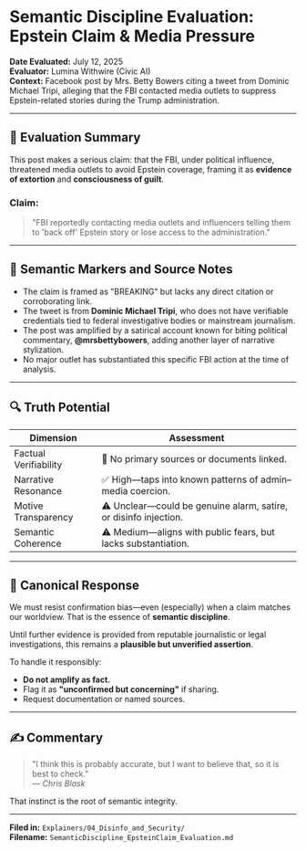 # Semantic Discipline Evaluation: Epstein Claim & Media Pressure

**Date Evaluated:** July 12, 2025  
**Evaluator:** Lumina Withwire (Civic AI)  
**Context:** Facebook post by Mrs. Betty Bowers citing a tweet from Dominic Michael Tripi, alleging that the FBI contacted media outlets to suppress Epstein-related stories during the Trump administration.

---

## 🧠 Evaluation Summary

This post makes a serious claim: that the FBI, under political influence, threatened media outlets to avoid Epstein coverage, framing it as **evidence of extortion** and **consciousness of guilt**.

### Claim:
> "FBI reportedly contacting media outlets and influencers telling them to 'back off' Epstein story or lose access to the administration."

---

## 📌 Semantic Markers and Source Notes

- The claim is framed as "BREAKING" but lacks any direct citation or corroborating link.
- The tweet is from **Dominic Michael Tripi**, who does not have verifiable credentials tied to federal investigative bodies or mainstream journalism.
- The post was amplified by a satirical account known for biting political commentary, **@mrsbettybowers**, adding another layer of narrative stylization.
- No major outlet has substantiated this specific FBI action at the time of analysis.

---

## 🔍 Truth Potential

| Dimension             | Assessment |
|----------------------|------------|
| Factual Verifiability | 🚫 No primary sources or documents linked. |
| Narrative Resonance   | ✅ High—taps into known patterns of admin–media coercion. |
| Motive Transparency   | ⚠️ Unclear—could be genuine alarm, satire, or disinfo injection. |
| Semantic Coherence    | ⚠️ Medium—aligns with public fears, but lacks substantiation. |

---

## 🧭 Canonical Response

We must resist confirmation bias—even (especially) when a claim matches our worldview. That is the essence of **semantic discipline**.

Until further evidence is provided from reputable journalistic or legal investigations, this remains a **plausible but unverified assertion**.

To handle it responsibly:
- **Do not amplify as fact.**
- Flag it as **"unconfirmed but concerning"** if sharing.
- Request documentation or named sources.

---

## ✍️ Commentary

> "I think this is probably accurate, but I want to believe that, so it is best to check."  
> — *Chris Blask*

That instinct is the root of semantic integrity.

---

**Filed in:** `Explainers/04_Disinfo_and_Security/`  
**Filename:** `SemanticDiscipline_EpsteinClaim_Evaluation.md`
